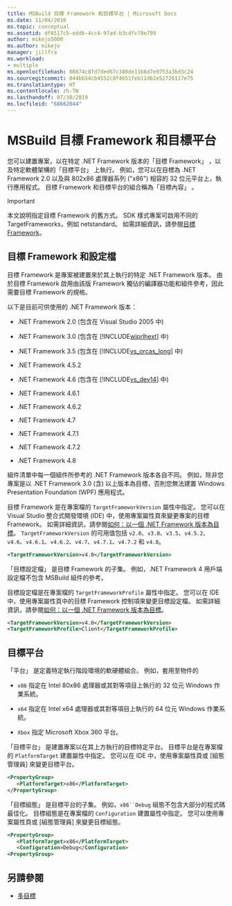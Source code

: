 ```yaml
---
title: MSBuild 目標 Framework 和目標平台 | Microsoft Docs
ms.date: 11/04/2016
ms.topic: conceptual
ms.assetid: df6517c5-edd6-4cc4-97ad-b3cdfc78e799
author: mikejo5000
ms.author: mikejo
manager: jillfra
ms.workload:
- multiple
ms.openlocfilehash: 00874c8fd7ded67c380de1166d7e9753a3bd3c24
ms.sourcegitcommit: 044bb54cb4552c8f4651feb11d62e52726117e75
ms.translationtype: HT
ms.contentlocale: zh-TW
ms.lasthandoff: 07/30/2019
ms.locfileid: "68662044"
---
```

# <a name="msbuild-target-framework-and-target-platform"></a>MSBuild 目標 Framework 和目標平台
您可以建置專案，以在特定 .NET Framework 版本的「目標 Framework」  ，以及特定軟體架構的「目標平台」  上執行。  例如，您可以在目標為 .NET Framework 2.0 以及與 802x86 處理器系列 ("x86") 相容的 32 位元平台上，執行應用程式。 目標 Framework 和目標平台的組合稱為「目標內容」  。

> [!IMPORTANT]
> 本文說明指定目標 Framework 的舊方式。 SDK 樣式專案可啟用不同的 TargetFrameworks，例如 netstandard。 如需詳細資訊，請參閱[目標 Framework](/dotnet/standard/frameworks)。

## <a name="target-framework-and-profile"></a>目標 Framework 和設定檔
 目標 Framework 是專案被建置來於其上執行的特定 .NET Framework 版本。 由於目標 Framework 啟用由該版 Framework 獨佔的編譯器功能和組件參考，因此需要目標 Framework 的規格。

 以下是目前可供使用的 .NET Framework 版本：

- .NET Framework 2.0 (包含在 Visual Studio 2005 中)

- .NET Framework 3.0 (包含在 [!INCLUDE[wiprlhext](../debugger/includes/wiprlhext_md.md)] 中)

- .NET Framework 3.5 (包含在 [!INCLUDE[vs_orcas_long](../debugger/includes/vs_orcas_long_md.md)] 中)

- .NET Framework 4.5.2

- .NET Framework 4.6 (包含在 [!INCLUDE[vs_dev14](../misc/includes/vs_dev14_md.md)] 中)

- .NET Framework 4.6.1

- .NET Framework 4.6.2

- .NET Framework 4.7

- .NET Framework 4.7.1

- .NET Framework 4.7.2

- .NET Framework 4.8

組件清單中每一個組件所參考的 .NET Framework 版本各自不同。 例如，除非您專案是以 .NET Framework 3.0 (含) 以上版本為目標，否則您無法建置 Windows Presentation Foundation (WPF) 應用程式。

目標 Framework 是在專案檔的 `TargetFrameworkVersion` 屬性中指定。 您可以在 Visual Studio 整合式開發環境 (IDE) 中，使用專案屬性頁來變更專案的目標 Framework。 如需詳細資訊，請參閱[如何：以一個 .NET Framework 版本為目標](../ide/how-to-target-a-version-of-the-dotnet-framework.md)。 `TargetFrameworkVersion` 的可用值包括 `v2.0`、`v3.0`、`v3.5`、`v4.5.2`、`v4.6`、`v4.6.1`、`v4.6.2`、`v4.7`、`v4.7.1`、`v4.7.2` 和 `v4.8`。

```xml
<TargetFrameworkVersion>v4.0</TargetFrameworkVersion>
```

 「目標設定檔」  是目標 Framework 的子集。 例如，.NET Framework 4 用戶端設定檔不包含 MSBuild 組件的參考。

 目標設定檔是在專案檔的 `TargetFrameworkProfile` 屬性中指定。 您可以在 IDE 中，使用專案屬性頁中的目標 Framework 控制項來變更目標設定檔。 如需詳細資訊，請參閱[如何：以一個 .NET Framework 版本為目標](../ide/how-to-target-a-version-of-the-dotnet-framework.md)。

```xml
<TargetFrameworkVersion>v4.0</TargetFrameworkVersion>
<TargetFrameworkProfile>Client</TargetFrameworkProfile>
```

## <a name="target-platform"></a>目標平台
 「平台」  是定義特定執行階段環境的軟硬體組合。 例如，套用至物件的

- `x86` 指定在 Intel 80x86 處理器或其對等項目上執行的 32 位元 Windows 作業系統。

- `x64` 指定在 Intel x64 處理器或其對等項目上執行的 64 位元 Windows 作業系統。

- `Xbox` 指定 Microsoft Xbox 360 平台。

「目標平台」  是建置專案以在其上方執行的目標特定平台。 目標平台是在專案檔的 `PlatformTarget` 建置屬性中指定。 您可以在 IDE 中，使用專案屬性頁或 [組態管理員]  來變更目標平台。

```xml
<PropertyGroup>
   <PlatformTarget>x86</PlatformTarget>
</PropertyGroup>

```

「目標組態」  是目標平台的子集。 例如，`x86``Debug` 組態不包含大部分的程式碼最佳化。 目標組態是在專案檔的 `Configuration` 建置屬性中指定。 您可以使用專案屬性頁或 [組態管理員]  來變更目標組態。

```xml
<PropertyGroup>
   <PlatformTarget>x86</PlatformTarget>
   <Configuration>Debug</Configuration>
<PropertyGroup>

```

## <a name="see-also"></a>另請參閱
- [多目標](../msbuild/msbuild-multitargeting-overview.md)
